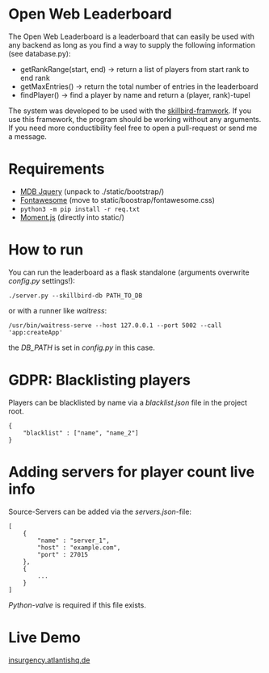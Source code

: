 # Open Web Leaderboard
The Open Web Leaderboard is a leaderboard that can easily be used with any backend as long as you find a way to supply the following information (see database.py):
    
- getRankRange(start, end) -> return a list of players from start rank to end rank
- getMaxEntries() -> return the total number of entries in the leaderboard
- findPlayer() -> find a player by name and return a (player, rank)-tupel

The system was developed to be used with the [skillbird-framwork](https://github.com/FAUSheppy/skillbird). If you use this framework, the program should be working without any arguments. If you need more conductibility feel free to open a pull-request or send me a message.

# Requirements
- [MDB Jquery](https://mdbootstrap.com/docs/jquery/getting-started/download/) (unpack to ./static/bootstrap/)
- [Fontawesome](https://fontawesome.com/download) (move to static/boostrap/fontawesome.css)
- ``python3 -m pip install -r req.txt``
- [Moment.js](https://momentjs.com/downloads/moment.js) (directly into static/)


# How to run
You can run the leaderboard as a flask standalone (arguments overwrite *config.py* settings!):

    ./server.py --skillbird-db PATH_TO_DB

or with a runner like *waitress*:

    /usr/bin/waitress-serve --host 127.0.0.1 --port 5002 --call 'app:createApp'

the *DB_PATH* is set in *config.py* in this case.

# GDPR: Blacklisting players
Players can be blacklisted by name via a *blacklist.json* file in the project root.

    {
        "blacklist" : ["name", "name_2"]
    }

# Adding servers for player count live info
Source-Servers can be added via the *servers.json*-file:

    [
        {
            "name" : "server_1",
            "host" : "example.com",
            "port" : 27015
        },
        {
            ...
        }
    ]
    
*Python-valve* is required if this file exists.

# Live Demo
[insurgency.atlantishq.de](https://insurgency.atlantishq.de)
